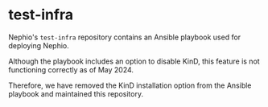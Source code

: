 # test-infra

Nephio's `test-infra` repository contains an Ansible playbook used for deploying Nephio.

Although the playbook includes an option to disable KinD, this feature is not functioning correctly as of May 2024.

Therefore, we have removed the KinD installation option from the Ansible playbook and maintained this repository.
